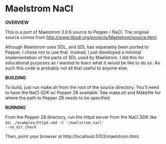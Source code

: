 Maelstrom NaCl
==============

**OVERVIEW**

This is a port of Maelstrom 3.0.6 source to Pepper / NaCl.  The original source
comes from http://www.libsdl.org/projects/Maelstrom/source.html.

Athough Maelstrom uses SDL, and SDL has separately been ported to Pepper, I
chose not to use that.  Instead, I just developed a minimal implementation of
the parts of SDL used by Maelstrom.  I did this for educational purposes as I
wanted to learn what it would be like to do so.  As such this code is probably
not all that useful to anyone else.

**BUILDING**

To build, just run make.sh from the root of the source directory.  You'll need
to have the NaCl SDK w/ Pepper 28 available.  See make.sh and Makefile for
where the path to Pepper 28 needs to be specified.

**RUNNING**

From the Pepper 28 directory, run the httpd server from the NaCl SDK like so:
<code>./examples/httpd.cmd -C '<path-to>/maelstrom_nacl' --no_dir_check</code>

Then, point your browser at http://localhost:5103/maelstrom.html.

